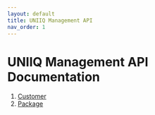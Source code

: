 ```yaml
---
layout: default
title: UNIIQ Management API
nav_order: 1
---
```


# UNIIQ Management API Documentation

1. [Customer](customer/index.md)
2. [Package](package/index.md)
